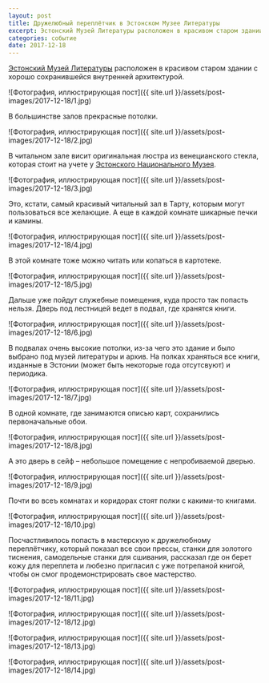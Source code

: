```yaml
---
layout: post
title: Дружелюбный переплётчик в Эстонском Музее Литературы
excerpt: Эстонский Музей Литературы расположен в красивом старом здании с хорошо сохранившейся внутренней архитектурой.
categories: событие
date: 2017-12-18
---
```


[Эстонский Музей Литературы](http://www.kirmus.ee/est/info/in-english/) расположен в красивом старом здании с хорошо сохранившейся внутренней архитектурой.

![Фотография, иллюстрирующая пост]({{ site.url }}/assets/post-images/2017-12-18/1.jpg)

В большинстве залов прекрасные потолки.

![Фотография, иллюстрирующая пост]({{ site.url }}/assets/post-images/2017-12-18/2.jpg)

В читальном зале висит оригинальная люстра из венецианского стекла, которая стоит на учете у [Эстонского Национального Музея](http://www.erm.ee/ru).

![Фотография, иллюстрирующая пост]({{ site.url }}/assets/post-images/2017-12-18/3.jpg)

Это, кстати, самый красивый читальный зал в Тарту, которым могут пользоваться все желающие. А еще в каждой комнате шикарные печки и камины.

![Фотография, иллюстрирующая пост]({{ site.url }}/assets/post-images/2017-12-18/4.jpg)

В этой комнате тоже можно читать или копаться в картотеке.

![Фотография, иллюстрирующая пост]({{ site.url }}/assets/post-images/2017-12-18/5.jpg)

Дальше уже пойдут служебные помещения, куда просто так попасть нельзя. Дверь под лестницей ведет в подвал, где хранятся книги.

![Фотография, иллюстрирующая пост]({{ site.url }}/assets/post-images/2017-12-18/6.jpg)

В подвалах очень высокие потолки, из-за чего это здание и было выбрано под музей литературы и архив. На полках храняться все книги, изданные в Эстонии (может быть некоторые года отсутсвуют) и периодика.

![Фотография, иллюстрирующая пост]({{ site.url }}/assets/post-images/2017-12-18/7.jpg)

В одной комнате, где занимаются описью карт, сохранились первоначальные обои.

![Фотография, иллюстрирующая пост]({{ site.url }}/assets/post-images/2017-12-18/8.jpg)

А это дверь в сейф – небольшое помещение с непробиваемой дверью.

![Фотография, иллюстрирующая пост]({{ site.url }}/assets/post-images/2017-12-18/9.jpg)

Почти во всеъ комнатах и коридорах стоят полки с какими-то книгами.

![Фотография, иллюстрирующая пост]({{ site.url }}/assets/post-images/2017-12-18/10.jpg)

Посчастливилось попасть в мастерскую к дружелюбному переплётчику, который показал все свои прессы, станки для золотого тиснения, самодельные станки для сшивания, рассказал где он берет кожу для переплета и любезно пригласил с уже потрепаной книгой, чтобы он смог продемонстрировать свое мастерство.

![Фотография, иллюстрирующая пост]({{ site.url }}/assets/post-images/2017-12-18/11.jpg)

![Фотография, иллюстрирующая пост]({{ site.url }}/assets/post-images/2017-12-18/12.jpg)

![Фотография, иллюстрирующая пост]({{ site.url }}/assets/post-images/2017-12-18/13.jpg)

![Фотография, иллюстрирующая пост]({{ site.url }}/assets/post-images/2017-12-18/14.jpg)